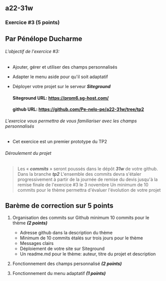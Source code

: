 ## a22-31w

### Exercice #3 (5 points)

## Par Pénélope Ducharme

###### L\'objectif de l'exercice #3:

- Ajouter, gérer et utiliser des champs personnalisés
- Adapter le menu aside pour qu'il soit adaptatif 
- Déployer votre projet sur le serveur **_Siteground_**

  ####  Siteground URL: https://prom6.sg-host.com/
  ####  github URL: https://github.com/Pe-nelo-pe/a22-31w/tree/tp2

###### L'exercice vous permettra de vous familiariser avec les champs personnalisés

- Cet exercice est un premier prototype du TP2


###### Déroulement du projet

> Les « **_commits_** » seront poussés dans le dépôt **_31w_**  de votre github. Dans la branche **_tp2_**
> L\'ensemble des commits devra s\'étaler progressivement à partir de la journée de remise du devis jusqu\'à la remise finale de l'exercice #3 le 3 novembre
> Un minimum de 10 commits pour le thème  permettra d\'évaluer l\'évolution de votre projet

## Barème de correction sur 5 points

1. Organisation des commits sur Github minimum 10 commits  pour le thème **_(2 points)_**

   - Adresse github dans la description du thème
   - Minimum de 10 commits étalés sur trois jours pour le thème 
   - Messages clairs
   - Déploiement de votre site sur Siteground
   - Un readme.md pour le thème: auteur, titre du projet et description

2. Fonctionnement des champs personnalisé **_(2 points)_**
3. Fonctionnement du menu adaptatif **_(1 points)_**


